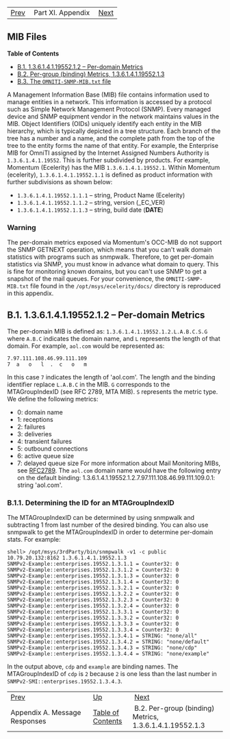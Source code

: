 |     |     |     |
| --- | --- | --- |
| [Prev](message_responses)  | Part XI. Appendix |  [Next](snmp-mib.pergroup) |
## MIB Files
**Table of Contents**

* [B.1\. 1.3.6.1.4.1.19552.1.2 – Per-domain Metrics](snmp-mib#snmp-mib-per-domain-metrics)
* [B.2\. Per-group (binding) Metrics, 1.3.6.1.4.1.19552.1.3](snmp-mib.pergroup)
* [B.3\. The `OMNITI-SNMP-MIB.txt` file](snmp-mib.omniti)

A Management Information Base (MIB) file contains information used to manage entities in a network. This information is accessed by a protocol such as Simple Network Management Protocol (SNMP).
Every managed device and SNMP equipment vendor in the network maintains values in the MIB. Object Identifiers (OIDs) uniquely identify each entity in the MIB hierarchy, which is typically depicted in a tree structure. Each branch of the tree has a number and a name, and the complete path from the top of the tree to the entity forms the name of that entity.
For example, the Enterprise MIB for OmniTI assigned by the Internet Assigned Numbers Authority is `1.3.6.1.4.1.19552`. This is further subdivided by products. For example, Momentum (Ecelerity) has the MIB `1.3.6.1.4.1.19552.1`.
Within Momentum (ecelerity), `1.3.6.1.4.1.19552.1.1` is defined as product information with further subdivisions as shown below:
*   `1.3.6.1.4.1.19552.1.1.1` – string, Product Name (Ecelerity)
*   `1.3.6.1.4.1.19552.1.1.2` – string, version (_EC_VER)
*   `1.3.6.1.4.1.19552.1.1.3` – string, build date (__DATE__)
### Warning
The per-domain metrics exposed via Momentum's OCC-MIB do not support the SNMP GETNEXT operation, which means that you can't walk domain statistics with programs such as snmpwalk. Therefore, to get per-domain statistics via SNMP, you must know in advance what domain to query. This is fine for monitoring known domains, but you can't use SNMP to get a snapshot of the mail queues.
For your convenience, the `OMNITI-SNMP-MIB.txt` file found in the `/opt/msys/ecelerity/docs/` directory is reproduced in this appendix.
## B.1. 1.3.6.1.4.1.19552.1.2 – Per-domain Metrics
The per-domain MIB is defined as: `1.3.6.1.4.1.19552.1.2.L.A.B.C.S.G` where `A.B.C` indicates the domain name, and `L` represents the length of that domain. For example, `aol.com` would be represented as:
```
7.97.111.108.46.99.111.109
7  a   o   l  .  c   o   m
```
In this case `7` indicates the length of 'aol.com'. The length and the binding identifier replace `L.A.B.C` in the MIB. `G` corresponds to the MTAGroupIndexID (see RFC 2789, MTA MIB). `S` represents the metric type. We define the following metrics:
*   0: domain name
*   1: receptions
*   2: failures
*   3: deliveries
*   4: transient failures
*   5: outbound connections
*   6: active queue size
*   7: delayed queue size
For more information about Mail Monitoring MIBs, see [RFC2789](http://tools.ietf.org/html/rfc2789).
The `aol.com` domain name would have the following entry on the default binding: 1.3.6.1.4.1.19552.1.2.7.97.111.108.46.99.111.109.0.1: string 'aol.com'.
### B.1.1. Determining the ID for an MTAGroupIndexID
The MTAGroupIndexID can be determined by using snmpwalk and subtracting 1 from last number of the desired binding. You can also use snmpwalk to get the MTAGroupIndexID in order to determine per-domain stats.
For example:
```
shell> /opt/msys/3rdParty/bin/snmpwalk -v1 -c public
10.79.20.132:8162 1.3.6.1.4.1.19552.1.3
SNMPv2-Example::enterprises.19552.1.3.1.1 = Counter32: 0
SNMPv2-Example::enterprises.19552.1.3.1.2 = Counter32: 0
SNMPv2-Example::enterprises.19552.1.3.1.3 = Counter32: 0
SNMPv2-Example::enterprises.19552.1.3.1.4 = Counter32: 0
SNMPv2-Example::enterprises.19552.1.3.2.1 = Counter32: 0
SNMPv2-Example::enterprises.19552.1.3.2.2 = Counter32: 0
SNMPv2-Example::enterprises.19552.1.3.2.3 = Counter32: 0
SNMPv2-Example::enterprises.19552.1.3.2.4 = Counter32: 0
SNMPv2-Example::enterprises.19552.1.3.3.1 = Counter32: 0
SNMPv2-Example::enterprises.19552.1.3.3.2 = Counter32: 0
SNMPv2-Example::enterprises.19552.1.3.3.3 = Counter32: 0
SNMPv2-Example::enterprises.19552.1.3.3.4 = Counter32: 0
SNMPv2-Example::enterprises.19552.1.3.4.1 = STRING: "none/all"
SNMPv2-Example::enterprises.19552.1.3.4.2 = STRING: "none/default"
SNMPv2-Example::enterprises.19552.1.3.4.3 = STRING: "none/cdp"
SNMPv2-Example::enterprises.19552.1.3.4.4 = STRING: "none/example"
```
In the output above, `cdp` and `example` are binding names. The MTAGroupIndexID of `cdp` is `2` because `2` is one less than the last number in `SNMPv2-SMI::enterprises.19552.1.3.4.3`.

|     |     |     |
| --- | --- | --- |
| [Prev](message_responses)  | [Up](p.appendix) |  [Next](snmp-mib.pergroup) |
| Appendix A. Message Responses  | [Table of Contents](index) |  B.2. Per-group (binding) Metrics, 1.3.6.1.4.1.19552.1.3 |
